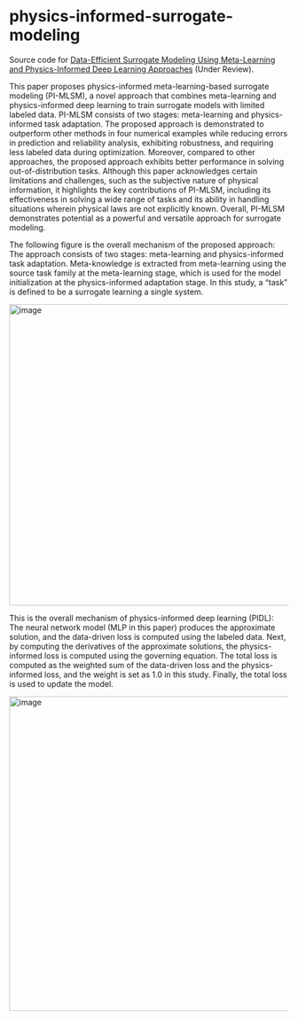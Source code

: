 # physics-informed-surrogate-modeling
Source code for [Data-Efficient Surrogate Modeling Using Meta-Learning and Physics-Informed Deep Learning Approaches] (Under Review).

This paper proposes physics-informed meta-learning-based surrogate modeling (PI-MLSM), a novel approach that combines meta-learning and physics-informed deep learning to train surrogate models with limited labeled data. PI-MLSM consists of two stages: meta-learning and physics-informed task adaptation. The proposed approach is demonstrated to outperform other methods in four numerical examples while reducing errors in prediction and reliability analysis, exhibiting robustness, and requiring less labeled data during optimization. Moreover, compared to other approaches, the proposed approach exhibits better performance in solving out-of-distribution tasks. Although this paper acknowledges certain limitations and challenges, such as the subjective nature of physical information, it highlights the key contributions of PI-MLSM, including its effectiveness in solving a wide range of tasks and its ability in handling situations wherein physical laws are not explicitly known. Overall, PI-MLSM demonstrates potential as a powerful and versatile approach for surrogate modeling.

The following figure is the overall mechanism of the proposed approach: The approach consists of two stages: meta-learning and physics-informed task adaptation. Meta-knowledge is extracted
from meta-learning using the source task family at the meta-learning stage, which is used for the model initialization at the physics-informed adaptation stage. In this study, a “task” is defined to be a surrogate learning a single system.


<img width="544" alt="image" src="https://github.com/joon-stack/physics-informed-surrogate-modeling/assets/82109076/542b71f3-11db-4ba0-912e-cf953a267b6a">

This is the overall mechanism of physics-informed deep learning (PIDL): The neural network model (MLP in this paper) produces the approximate solution, and the data-driven loss is computed using the labeled data. Next, by computing the derivatives of the approximate solutions, the physics-informed loss is computed using the governing equation. The total loss is computed as the weighted sum of the data-driven loss and the physics-informed loss, and the weight is set as 1.0 in this study. Finally, the total loss is used to update the model.


<img width="568" alt="image" src="https://github.com/joon-stack/physics-informed-surrogate-modeling/assets/82109076/f49f5a7f-8f25-4a95-a027-ee5c9e503b8d">



[Data-Efficient Surrogate Modeling Using Meta-Learning and Physics-Informed Deep Learning Approaches]: http://dx.doi.org/10.2139/ssrn.4470991
 

